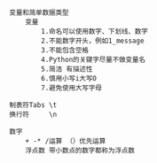     变量和简单数据类型
        变量 
            1.命名可以使用数字、下划线、数字
            2.不能数字开头，例如1_message
            3.不能包含空格
            4.Python的关键字尽量不做变量名
            5.简洁 有描述性
            6.慎用小写i大写O
            7.避免使用大写字母
    
    制表符Tabs \t
    换行符     \n

    数字
        + -* /运算 （）优先运算
        浮点数 带小数点的数字都称为浮点数
        
    


